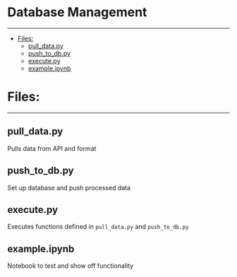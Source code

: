 <!-- omit in toc -->
# Database Management
---

- [Files:](#files)
  - [pull\_data.py](#pull_datapy)
  - [push\_to\_db.py](#push_to_dbpy)
  - [execute.py](#executepy)
  - [example.ipynb](#exampleipynb)


# Files:
---

## pull_data.py

Pulls data from API and format

## push_to_db.py

Set up database and push processed data

## execute.py

Executes functions defined in `pull_data.py` and `push_to_db.py`

## example.ipynb

Notebook to test and show off functionality